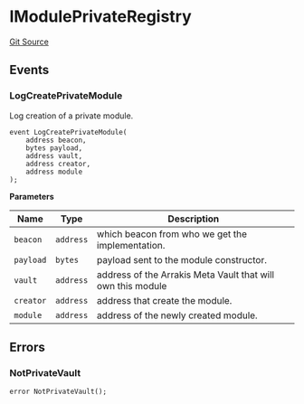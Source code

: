 # IModulePrivateRegistry

[Git Source](https://github.com/ArrakisFinance/arrakis-modular/blob/main/src/interfaces/IModulePrivateRegistry.sol)

## Events

### LogCreatePrivateModule

Log creation of a private module.

```solidity
event LogCreatePrivateModule(
    address beacon,
    bytes payload,
    address vault,
    address creator,
    address module
);
```

**Parameters**

| Name      | Type      | Description                                                 |
| --------- | --------- | ----------------------------------------------------------- |
| `beacon`  | `address` | which beacon from who we get the implementation.            |
| `payload` | `bytes`   | payload sent to the module constructor.                     |
| `vault`   | `address` | address of the Arrakis Meta Vault that will own this module |
| `creator` | `address` | address that create the module.                             |
| `module`  | `address` | address of the newly created module.                        |

## Errors

### NotPrivateVault

```solidity
error NotPrivateVault();
```
